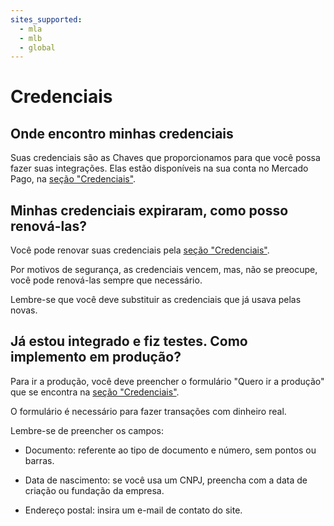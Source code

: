 ```yaml
---
sites_supported:
  - mla
  - mlb
  - global
---
```


# Credenciais

## Onde encontro minhas credenciais

Suas credenciais são as Chaves que proporcionamos para que você possa fazer suas integrações. Elas estão disponíveis na sua conta no Mercado Pago, na [seção "Credenciais"](https://www.mercadolibre.com/jms/[FAKER][GLOBALIZE][SITE_ID]/lgz/login?platform_id=mp&go=https://www.mercadopago.com/mlb/account/credentials).

## Minhas credenciais expiraram, como posso renová-las?

Você pode renovar suas credenciais pela [seção "Credenciais"](https://www.mercadolibre.com/jms/[FAKER][GLOBALIZE][SITE_ID]/lgz/login?platform_id=mp&go=https://www.mercadopago.com/mlb/account/credentials).

Por motivos de segurança, as credenciais vencem, mas, não se preocupe, você pode renová-las sempre que necessário.

Lembre-se que você deve substituir as credenciais que já usava pelas novas.

## Já estou integrado e fiz testes. Como implemento em produção?

Para ir a produção, você deve preencher o formulário "Quero ir a produção" que se encontra na [seção "Credenciais"](https://www.mercadolibre.com/jms/[FAKER][GLOBALIZE][SITE_ID]/lgz/login?platform_id=mp&go=https://www.mercadopago.com/mla/account/credentials).

O formulário é necessário para fazer transações com dinheiro real.

Lembre-se de preencher os campos:

- Documento: referente ao tipo de documento e número, sem pontos ou barras.

- Data de nascimento: se você usa um CNPJ, preencha com a data de criação ou fundação da empresa.

- Endereço postal: insira um e-mail de contato do site.